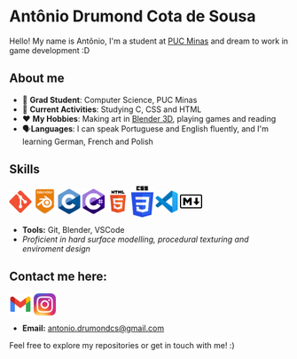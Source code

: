 # Antônio Drumond Cota de Sousa

Hello! My name is Antônio, I'm a student at [PUC Minas](https://www.pucminas.br/destaques/Paginas/default.aspx) and dream to work in game development :D


## About me

- 📖 **Grad Student**: Computer Science, PUC Minas
- 🌱 **Current Activities**: Studying C, CSS and HTML
- ❤️ **My Hobbies**: Making art in [Blender 3D](blender.org), playing games and reading
- 🗣️**Languages**: I can speak Portuguese and English fluently, and I'm learning German, French and Polish


## Skills

<img src="Images/Git.png" alt="Git" style="width:40px;" align="center">
<img src="Images/Blender.png" alt="Blender" style="width:40px;" align="center">
<img src="Images/C.png" alt="C" style="width:40px;" align="center">
<img src="Images/Csharp.png" alt="Csharp" style="width:40px;" align="center">
<img src="Images/HTML5.png" alt="HTML5" style="width:40px;" align="center">
<img src="Images/CSS3.png" alt="CSS3" style="width:40px;" align="center">
<img src="Images/VSCode.png" alt="VSCode" style="width:40px;" align="center">
<img src="Images/Markdown.png" alt="Markdown" style="width:40px;" align="center">

- **Tools:** Git, Blender, VSCode
- *Proficient in hard surface modelling, procedural texturing and enviroment design*


## Contact me here:
<a href="mailto:antonio.drumondcs@gmail.com"><img src="Images/Gmail.png" alt="Gmail" style="width:40px;" align="center"></a> <a href="https://www.instagram.com/antoniosousa.art/"><img src="Images/Insta.png" alt="Insta" style="width:40px;" align="center"></a>
+ **Email:** antonio.drumondcs@gmail.com

Feel free to explore my repositories or get in touch with me! :)

